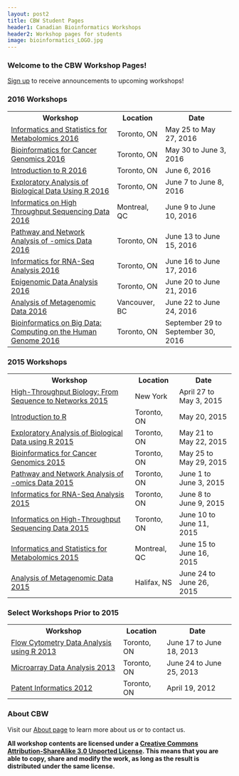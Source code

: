 ```yaml
---
layout: post2
title: CBW Student Pages
header1: Canadian Bioinformatics Workshops
header2: Workshop pages for students
image: bioinformatics_LOGO.jpg
---
```


### Welcome to the CBW Workshop Pages!

<a href="http://bioinformatics.ca/mailman/listinfo/announce">Sign up</a> to receive announcements to upcoming workshops!

### 2016 Workshops

<table>
  <tr>
    <th>Workshop</th>
    <th>Location</th>
    <th>Date</th>
  </tr>
  <tr>
  <td><a href="http://bioinformatics-ca.github.io/informatics_and_statistics_for_metabolomics_2016/">Informatics and Statistics for Metabolomics 2016 </a></td><td> Toronto, ON </td><td> May 25 to May 27, 2016</td>
  </tr>
  <tr>
  <td><a href="http://bioinformatics-ca.github.io/bioinformatics_for_cancer_genomics_2016/">Bioinformatics for Cancer Genomics 2016 </a> </td><td> Toronto, ON </td><td> May 30 to June 3, 2016</td>
  </tr>
  <tr>
  <td><a href="http://bioinformatics-ca.github.io/introduction_to_r_2016/">Introduction to R 2016 </a> </td><td> Toronto, ON </td><td> June 6, 2016</td>
  </tr>
  <tr>
  <td><a href="http://bioinformatics-ca.github.io/exploratory_analysis_of_biological_data_2016/">Exploratory Analysis of Biological Data Using R 2016 </a> </td><td> Toronto, ON </td><td> June 7 to June 8, 2016</td>
  </tr>
  <tr>
  <td><a href="http://bioinformatics-ca.github.io/informatics_on_high-throughput_sequencing_data_2016/">Informatics on High Throughput Sequencing Data 2016 </a> </td><td> Montreal, QC </td><td> June 9 to June 10, 2016</td>
  </tr>
  <tr>
  <td><a href="http://bioinformatics-ca.github.io/pathway_and_network_analysis_of_omics_data_2016/">Pathway and Network Analysis of -omics Data 2016 </a> </td><td> Toronto, ON </td><td> June 13 to June 15, 2016</td>
  </tr>
  <tr>
  <td><a href="http://bioinformatics-ca.github.io/informatics_for_rna_seq_analysis_2016/">Informatics for RNA-Seq Analysis 2016 </a> </td><td> Toronto, ON </td><td> June 16 to June 17, 2016</td>
  </tr>
  <tr>
  <td><a href="http://bioinformatics-ca.github.io/epigenomic_data_analysis_2016/">Epigenomic Data Analysis 2016 </a> </td><td> Toronto, ON </td><td> June 20 to June 21, 2016</td>
  </tr>
  <tr>
  <td><a href="http://bioinformatics-ca.github.io/analysis_of_metagenomic_data_2016/">Analysis of Metagenomic Data 2016 </a> </td><td> Vancouver, BC </td><td> June 22 to June 24, 2016</td>
  </tr>
  <tr>
  <td><a href="http://bioinformatics-ca.github.io/bioinformatics_on_big_data_2016/">Bioinformatics on Big Data: Computing on the Human Genome 2016 </a> </td><td> Toronto, ON </td><td> September 29 to September 30, 2016</td>
  </tr>
</table>

### 2015 Workshops

<table>
  <tr>
    <th>Workshop</th>
    <th>Location</th>
    <th>Date</th>
  </tr>
  <tr>
  <td><a href="http://bioinformatics-ca.github.io/high_throughput_biology_2015/">High-Throughput Biology: From Sequence to Networks 2015 </a></td><td> New York </td><td> April 27 to May 3, 2015</td>
  </tr>
  <tr>
  <td><a href="http://bioinformatics-ca.github.io/introduction_to_r_2015/">Introduction to R </a> </td><td> Toronto, ON </td><td> May 20, 2015</td>
  </tr>
  <tr>
  <td><a href="http://bioinformatics-ca.github.io/EDA_in_r_2015/">Exploratory Analysis of Biological Data using R 2015 </a> </td><td> Toronto, ON </td><td> May 21 to May 22, 2015</td>
  </tr>
  <tr>
  <td><a href="http://bioinformatics-ca.github.io/bioinformatics_for_cancer_genomics_2015/">Bioinformatics for Cancer Genomics 2015 </a> </td><td> Toronto, ON </td><td> May 25 to May 29, 2015</td>
  </tr>
  <tr>
  <td><a href="http://bioinformatics-ca.github.io/pathway_and_network_analysis_2015/">Pathway and Network Analysis of -omics Data 2015 </a> </td><td> Toronto, ON </td><td> June 1 to June 3, 2015</td>
  </tr>
  <tr>
  <td><a href="http://bioinformatics-ca.github.io/rnaseq_analysis_2015/">Informatics for RNA-Seq Analysis 2015 </a> </td><td> Toronto, ON </td><td> June 8 to June 9, 2015</td>
  </tr>
  <tr>
  <td><a href="http://bioinformatics-ca.github.io/high-throughput_sequencing_2015/">Informatics on High-Throughput Sequencing Data 2015 </a> </td><td> Toronto, ON </td><td> June 10 to June 11, 2015</td>
  </tr>
  <tr>
  <td><a href="http://bioinformatics-ca.github.io/informatics_and_statistics_for_metabolomics_2015/">Informatics and Statistics for Metabolomics 2015 </a> </td><td> Montreal, QC </td><td> June 15 to June 16, 2015</td>
  </tr>
  <tr>
  <td><a href="http://bioinformatics-ca.github.io/analysis_of_metagenomic_data_2015/">Analysis of Metagenomic Data 2015 </a> </td><td> Halifax, NS </td><td> June 24 to June 26, 2015</td>
  </tr>  
</table>

### Select Workshops Prior to 2015

<table>
  <tr>
    <th>Workshop</th>
    <th>Location</th>
    <th>Date</th>
  </tr>
  <tr>
  <td><a href="http://bioinformatics-ca.github.io/flow_cytometry_2013/">Flow Cytometry Data Analysis using R 2013 </a></td><td> Toronto, ON </td><td> June 17 to June 18, 2013</td>
  </tr>
  <tr>
  <td><a href="http://bioinformatics-ca.github.io/microarrays_2013/">Microarray Data Analysis 2013 </a> </td><td> Toronto, ON </td><td> June 24 to June 25, 2013</td>
  </tr>
  <tr>
  <td><a href="http://bioinformatics-ca.github.io/patents_2012/">Patent Informatics 2012 </a> </td><td> Toronto, ON </td><td> April 19, 2012</td>
  </tr>
</table>

### About CBW

Visit our <a href="http://bioinformatics-ca.github.io/About.html">About page</a> to learn more about us or to contact us.

**All workshop contents are licensed under a [Creative Commons Attribution-ShareAlike 3.0 Unported License](http://creativecommons.org/licenses/by-sa/3.0/deed.en_US). This means that you are able to copy, share and modify the work, as long as the result is distributed under the same license.**

